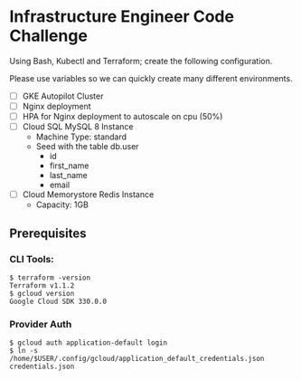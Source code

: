 # Infrastructure Engineer Code Challenge

Using Bash, Kubectl and Terraform; create the following configuration.

Please use variables so we can quickly create many different environments.

- [ ] GKE Autopilot Cluster
- [ ] Nginx deployment
- [ ] HPA for Nginx deployment to autoscale on cpu (50%)
- [ ] Cloud SQL MySQL 8 Instance
  - Machine Type: standard
  - Seed with the table db.user
    - id
    - first_name
    - last_name
    - email
- [ ] Cloud Memorystore Redis Instance
  - Capacity: 1GB

## Prerequisites
### CLI Tools:
```
$ terraform -version
Terraform v1.1.2
$ gcloud version
Google Cloud SDK 330.0.0
```
### Provider Auth
```
$ gcloud auth application-default login
$ ln -s /home/$USER/.config/gcloud/application_default_credentials.json credentials.json
```